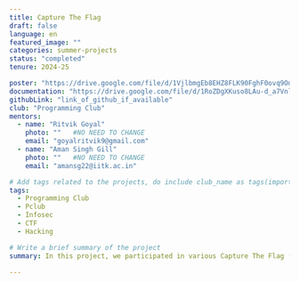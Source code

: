 ```yaml
---
title: Capture The Flag
draft: false    
language: en    
featured_image: ""  
categories: summer-projects  
status: "completed"     
tenure: 2024-25  

poster: "https://drive.google.com/file/d/1VjlbmgEb8EHZ8FLK90FghF0ovq9OnJ-v/view?usp=sharing"     
documentation: "https://drive.google.com/file/d/1RoZDgXKuso8LAu-d_a7Vnlfge7JtO0xx/view?usp=sharing"
githubLink: "link_of_github_if_available"
club: "Programming Club"
mentors:
  - name: "Ritvik Goyal"
    photo: ""   #NO NEED TO CHANGE
    email: "goyalritvik9@gmail.com"
  - name: "Aman Singh Gill"
    photo: ""   #NO NEED TO CHANGE
    email: "amansg22@iitk.ac.in"

# Add tags related to the projects, do include club_name as tags(important)
tags: 
  - Programming Club
  - Pclub
  - Infosec
  - CTF
  - Hacking    

# Write a brief summary of the project
summary: In this project, we participated in various Capture The Flag (CTF) competitions, focusing primarily on binary exploitation challenges. Through hands-on experience in these contests, we developed skills in identifying and exploiting vulnerabilities in binaries. These challenges ranged from buffer overflows to format string attacks, requiring a deep understanding of system internals, memory management, and reverse engineering techniques. By solving numerous challenges, we gained valuable knowledge in binary exploitation, enhancing our proficiency in security analysis and vulnerability research.

---
```


